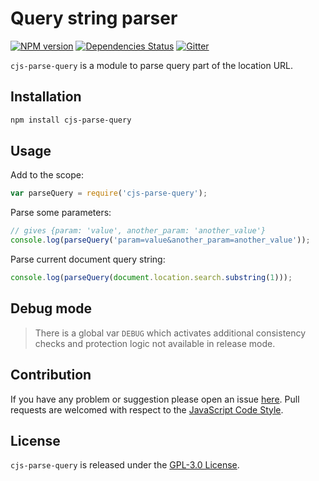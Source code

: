 Query string parser
===================

[![NPM version](https://img.shields.io/npm/v/cjs-parse-query.svg?style=flat-square)](https://www.npmjs.com/package/cjs-parse-query)
[![Dependencies Status](https://img.shields.io/david/cjssdk/parse-query.svg?style=flat-square)](https://david-dm.org/cjssdk/parse-query)
[![Gitter](https://img.shields.io/badge/gitter-join%20chat-blue.svg?style=flat-square)](https://gitter.im/DarkPark/cjssdk)


`cjs-parse-query` is a module to parse query part of the location URL.


## Installation

```bash
npm install cjs-parse-query
```


## Usage

Add to the scope:

```js
var parseQuery = require('cjs-parse-query');
```

Parse some parameters:

```js
// gives {param: 'value', another_param: 'another_value'}
console.log(parseQuery('param=value&another_param=another_value'));
```

Parse current document query string:

```js
console.log(parseQuery(document.location.search.substring(1)));
```


## Debug mode

> There is a global var `DEBUG` which activates additional consistency checks and protection logic not available in release mode.


## Contribution

If you have any problem or suggestion please open an issue [here](https://github.com/cjssdk/parse-query/issues).
Pull requests are welcomed with respect to the [JavaScript Code Style](https://github.com/DarkPark/jscs).


## License

`cjs-parse-query` is released under the [GPL-3.0 License](http://opensource.org/licenses/GPL-3.0).
